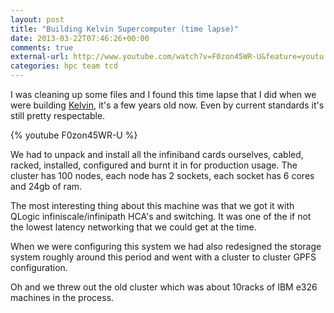 ```yaml
---
layout: post
title: "Building Kelvin Supercomputer (time lapse)"
date: 2013-03-22T07:46:26+00:00
comments: true
external-url: http://www.youtube.com/watch?v=F0zon45WR-U&feature=youtu.be
categories: hpc team tcd
---
```


I was cleaning up some files and I found
this time lapse that I did when we were building
[Kelvin](http://www.tchpc.tcd.ie/resources/clusters/kelvin), it's a few
years old now. Even by current standards it's still pretty respectable.

{% youtube F0zon45WR-U %}

We had to unpack and install all the infiniband cards ourselves, cabled,
racked, installed, configured and burnt it in for production usage. The
cluster has 100 nodes, each node has 2 sockets, each socket has 6 cores
and 24gb of ram.

The most interesting thing about this machine was that we got it with
QLogic infiniscale/infinipath HCA's and switching. It was one of the if
not the lowest latency networking that we could get at the time.

When we were configuring this system we had also redesigned the storage
system roughly around this period and went with a cluster to cluster
GPFS configuration.

Oh and we threw out the old cluster which was about 10racks of IBM e326
machines in the process.
